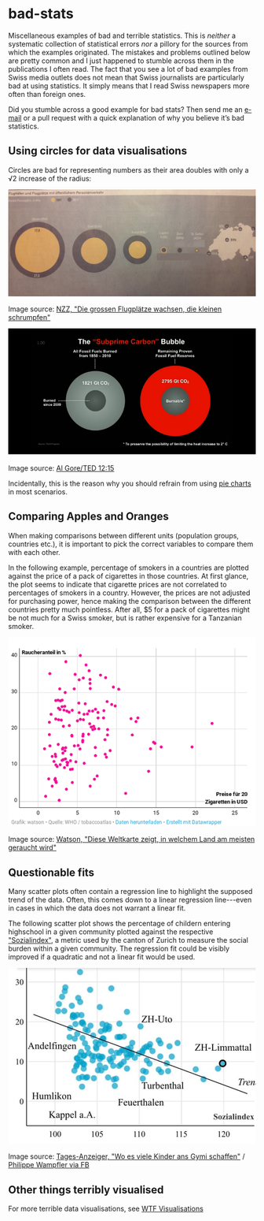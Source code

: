 # bad-stats
Miscellaneous examples of bad and terrible statistics. This is *neither* a systematic collection of statistical errors *nor* a pillory for the sources from which the examples originated. The mistakes and problems outlined below are pretty common and I just happened to stumble across them in the publications I often read. The fact that you see a lot of bad examples from Swiss media outlets does not mean that Swiss journalists are particularly bad at using statistics. It simply means that I read Swiss newspapers more often than foreign ones. 

Did you stumble across a good example for bad stats? Then send me an [e-mail](servan.grueninger@protonmail.com) or a pull request with a quick explanation of why you believe it’s bad statistics.

## Using circles for data visualisations
Circles are bad for representing numbers as their area doubles with only a
&radic;2 increase of the radius:

![Image source: NZZ, "Die grossen Flugplätze wachsen, die kleinen schrumpfen"](https://raw.githubusercontent.com/segrue/bad-stats/master/fig/flughaefen-und-flugplaetze.jpg)

Image source: [NZZ, "Die grossen Flugplätze wachsen, die kleinen schrumpfen"](https://www.nzz.ch/schweiz/schweizerische-regionalflugplaetze-die-grossen-flugplaetze-wachsen-die-kleinen-schrumpfen-ld.146496)

![Image source: Al Gore/TED 12:15](https://raw.githubusercontent.com/segrue/bad-stats/master/fig/BurnableFossilFuels.png)

Image source: [Al Gore/TED 12:15](http://www.ted.com/talks/al_gore_the_case_for_optimism_on_climate_change#t-733372)

Incidentally, this is the reason why you should refrain from using [pie charts](http://www.businessinsider.com/pie-charts-are-the-worst-2013-6?IR=T) in most scenarios.

## Comparing Apples and Oranges
When making comparisons between different units (population groups, countries etc.), it is important to pick the correct variables to compare them with each other. 

In the following example, percentage of smokers in a countries are plotted against the price of a pack of cigarettes in those countries. At first glance, the plot seems to indicate that cigarette prices are not correlated to percentages of smokers in a country. However, the prices are not adjusted for purchasing power, hence making the comparison between the different countries pretty much pointless. After all, $5 for a pack of cigarettes might be not much for a Swiss smoker, but is rather expensive for a Tanzanian smoker.

![Image source: Watson, "Diese Weltkarte zeigt, in welchem Land am meisten geraucht wird"](https://raw.githubusercontent.com/segrue/bad-stats/master/fig/raucheranteil-und-zigarettenpreise.png)

Image source: [Watson, "Diese Weltkarte zeigt, in welchem Land am meisten geraucht wird"](https://www.watson.ch/wissen/die%20welt%20in%20karten/812614572-diese-weltkarte-zeigt-welche-nationen-am-meisten-rauchen)

## Questionable fits
Many scatter plots often contain a regression line to highlight the supposed trend of the data. Often, this comes down to a linear regression line---even in cases in which the data does not warrant a linear fit. 

The following scatter plot shows the percentage of childern entering highschool in a given community plotted against the respective ["Sozialindex"](https://www.bista.zh.ch/_pub/sozialindex.aspx), a metric used by the canton of Zurich to measure the social burden within a given community. The regression fit could be visibly improved if a quadratic and not a linear fit would be used.

![Image source: Tages-Anzeiger, "Wo es viele Kinder ans Gymi schaffen"](https://raw.githubusercontent.com/segrue/bad-stats/master/fig/sozialindex-gymiuebertritt.jpg)

Image source: [Tages-Anzeiger, "Wo es viele Kinder ans Gymi schaffen"](https://www.tagesanzeiger.ch/zuerich/region/wo-es-viele-kinder-ans-gymi-schaffen/story/30076325?) / [Philippe Wampfler via FB](https://www.facebook.com/photo.php?fbid=10218088750266703&set=a.1048987301351&type=3&theater&comment_id=10218089695050322&notif_t=feedback_reaction_generic&notif_id=1555516296775305)

## Other things terribly visualised
For more terrible data visualisations, see [WTF Visualisations](http://viz.wtf/)

